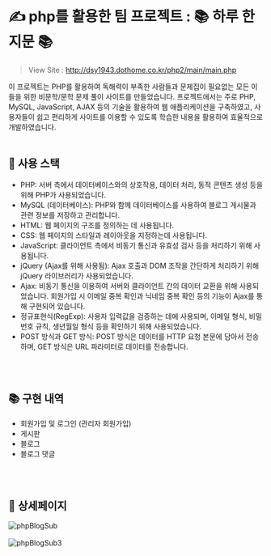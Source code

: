 # ✍️ php를 활용한 팀 프로젝트 : 📚 하루 한 지문 📚

> View Site : http://dsy1943.dothome.co.kr/php2/main/main.php

이 프로젝트는 PHP를 활용하여 독해력이 부족한 사람들과 문제집이 필요없는 모든 이들을 위한 비문학/문학 문제 풀이 사이트를 만들었습니다.
프로젝트에서는 주로 PHP, MySQL, JavaScript, AJAX 등의 기술을 활용하여 웹 애플리케이션을 구축하였고, 사용자들이 쉽고 편리하게 사이트를 이용할 수 있도록 학습한 내용을 활용하여 효율적으로 개발하였습니다.
<br><br>

## 🔧 사용 스택

* PHP: 서버 측에서 데이터베이스와의 상호작용, 데이터 처리, 동적 콘텐츠 생성 등을 위해 PHP가 사용되었습니다.
* MySQL (데이터베이스): PHP와 함께 데이터베이스를 사용하여 블로그 게시물과 관련 정보를 저장하고 관리합니다.
* HTML: 웹 페이지의 구조를 정의하는 데 사용됩니다.
* CSS: 웹 페이지의 스타일과 레이아웃을 지정하는데 사용됩니다.
* JavaScript: 클라이언트 측에서 비동기 통신과 유효성 검사 등을 처리하기 위해 사용됩니다.
* jQuery (Ajax를 위해 사용됨): Ajax 호출과 DOM 조작을 간단하게 처리하기 위해 jQuery 라이브러리가 사용되었습니다.
* Ajax: 비동기 통신을 이용하여 서버와 클라이언트 간의 데이터 교환을 위해 사용되었습니다. 회원가입 시 이메일 중복 확인과 닉네임 중복 확인 등의 기능이 Ajax를 통해 구현되어 있습니다.
* 정규표현식(RegExp): 사용자 입력값을 검증하는 데에 사용되며, 이메일 형식, 비밀번호 규칙, 생년월일 형식 등을 확인하기 위해 사용되었습니다.
* POST 방식과 GET 방식: POST 방식은 데이터를 HTTP 요청 본문에 담아서 전송하며, GET 방식은 URL 파라미터로 데이터를 전송합니다.

<br><br>

## 📚 구현 내역

* 회원가입 및 로그인 (관리자 회원가입)
* 게시판
* 블로그
* 블로그 댓글

<br><br>

## 📸 상세페이지
![phpBlogSub](https://github.com/YeoDaSeul4355/php_blog/assets/125419623/7d14f327-6a7a-4ba5-a85e-50f6aa2c4186)<br><br>
![phpBlogSub3](https://github.com/YeoDaSeul4355/php_blog/assets/125419623/6b6b3e48-b58f-47a6-9cf3-d35b428fc551)


